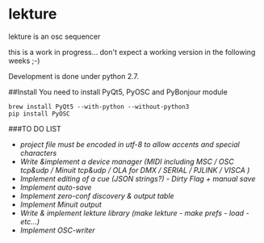 # lekture
lekture is an osc sequencer

this is a work in progress… don't expect a working version in the following weeks ;-)

Development is done under python 2.7.

##Install
You need to install PyQt5, PyOSC and PyBonjour module

    brew install PyQt5 --with-python --without-python3
    pip install PyOSC

###TO DO LIST
* *project file must be encoded in utf-8 to allow accents and special characters*
* *Write &implement a device manager (MIDI including MSC / OSC tcp&udp / Minuit tcp&udp / OLA for DMX / SERIAL / PJLINK / VISCA )*    
* *Implement editing of a cue (JSON strings?) - Dirty Flag + manual save*    
* *Implement auto-save*    
* *Implement zero-conf discovery & output table*     
* *Implement Minuit output*     
* *Write & implement lekture library (make lekture - make prefs - load - etc…)*     
* *Implement OSC-writer*     
